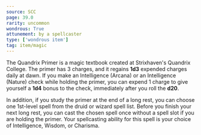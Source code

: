 ```yaml
---
source: SCC
page: 39.0
rarity: uncommon
wondrous: True
attunement: by a spellcaster
type: ['wondrous item']
tag: item/magic
---
```


The Quandrix Primer is a magic textbook created at Strixhaven's Quandrix College. The primer has 3 charges, and it regains **1d3** expended charges daily at dawn. If you make an Intelligence (Arcana) or an Intelligence (Nature) check while holding the primer, you can expend 1 charge to give yourself a **1d4** bonus to the check, immediately after you roll the **d20**.

In addition, if you study the primer at the end of a long rest, you can choose one 1st-level spell from the druid or wizard spell list. Before you finish your next long rest, you can cast the chosen spell once without a spell slot if you are holding the primer. Your spellcasting ability for this spell is your choice of Intelligence, Wisdom, or Charisma.


